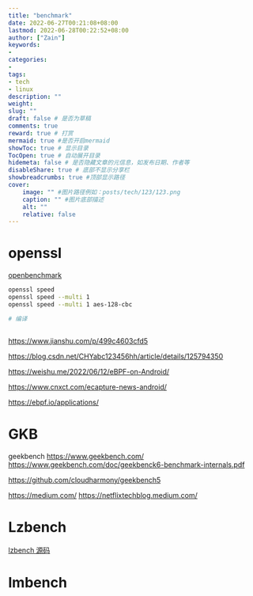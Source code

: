```yaml
---
title: "benchmark"
date: 2022-06-27T00:21:08+08:00
lastmod: 2022-06-28T00:22:52+08:00
author: ["Zain"]
keywords: 
- 
categories: 
- 
tags: 
- tech
- linux
description: ""
weight:
slug: ""
draft: false # 是否为草稿
comments: true
reward: true # 打赏
mermaid: true #是否开启mermaid
showToc: true # 显示目录
TocOpen: true # 自动展开目录
hidemeta: false # 是否隐藏文章的元信息，如发布日期、作者等
disableShare: true # 底部不显示分享栏
showbreadcrumbs: true #顶部显示路径
cover:
    image: "" #图片路径例如：posts/tech/123/123.png
    caption: "" #图片底部描述
    alt: ""
    relative: false
---
```



# openssl



[openbenchmark](https://openbenchmarking.org/test/pts/openssl-3.0.0)


```sh
openssl speed
openssl speed --multi 1
openssl speed --multi 1 aes-128-cbc

# 编译



```


https://www.jianshu.com/p/499c4603cfd5


https://blog.csdn.net/CHYabc123456hh/article/details/125794350












https://weishu.me/2022/06/12/eBPF-on-Android/







https://www.cnxct.com/ecapture-news-android/







https://ebpf.io/applications/



# GKB


geekbench
https://www.geekbench.com/
https://www.geekbench.com/doc/geekbenck6-benchmark-internals.pdf


https://github.com/cloudharmony/geekbench5


https://medium.com/
https://netflixtechblog.medium.com/



# Lzbench

[lzbench 源码](https://github.com/inikep/lzbench)




# lmbench




